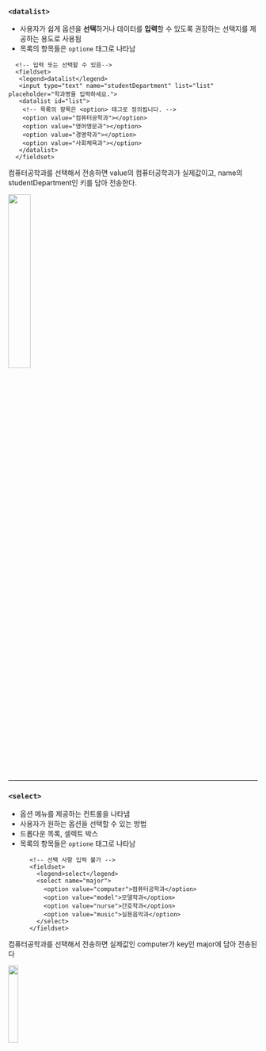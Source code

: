 <h3 id="datalist"><code>&lt;datalist&gt;</code></h3>
<ul>
<li>사용자가 쉽게 옵션을 <strong>선택</strong>하거나 데이터를 <strong>입력</strong>할 수 있도록 권장하는 선택지를 제공하는 용도로 사용됨</li>
<li>목록의 항목들은 <code>optione</code> 태그로 나타남</li>
</ul>
<pre><code class="language-html">  &lt;!-- 입력 또는 선택할 수 있음--&gt;
  &lt;fieldset&gt;
   &lt;legend&gt;datalist&lt;/legend&gt;
   &lt;input type=&quot;text&quot; name=&quot;studentDepartment&quot; list=&quot;list&quot; placeholder=&quot;학과명을 입력하세요.&quot;&gt;
   &lt;datalist id=&quot;list&quot;&gt;
    &lt;!-- 목록의 항목은 &lt;option&gt; 태그로 정의됩니다. --&gt;
    &lt;option value=&quot;컴퓨터공학과&quot;&gt;&lt;/option&gt;
    &lt;option value=&quot;영어영문과&quot;&gt;&lt;/option&gt;
    &lt;option value=&quot;경영학과&quot;&gt;&lt;/option&gt;
    &lt;option value=&quot;사회체육과&quot;&gt;&lt;/option&gt;
   &lt;/datalist&gt;
  &lt;/fieldset&gt;</code></pre>
<p>컴퓨터공학과를 선택해서 전송하면 value의 컴퓨터공학과가 실제값이고, name의 studentDepartment인 키를 담아 전송한다. </p>
<img src="https://velog.velcdn.com/images/a700hui/post/2843ef90-8e87-4c25-a0f5-3b033d0c0f44/image.png" width="30%" />

<hr />
<h3 id="select"><code>&lt;select&gt;</code></h3>
<ul>
<li>옵션 메뉴를 제공하는 컨트롤을 나타냄</li>
<li>사용자가 원하는 옵션을 선택할 수 있는 방법</li>
<li>드롭다운 목록, 셀렉트 박스</li>
<li>목록의 항목들은 <code>optione</code> 태그로 나타남</li>
</ul>
<pre><code class="language-html">      &lt;!-- 선택 사항 입력 불가 --&gt;
      &lt;fieldset&gt;
        &lt;legend&gt;select&lt;/legend&gt;
        &lt;select name=&quot;major&quot;&gt;
          &lt;option value=&quot;computer&quot;&gt;컴퓨터공학과&lt;/option&gt;
          &lt;option value=&quot;model&quot;&gt;모델학과&lt;/option&gt;
          &lt;option value=&quot;nurse&quot;&gt;간호학과&lt;/option&gt;
          &lt;option value=&quot;music&quot;&gt;실용음악과&lt;/option&gt;
        &lt;/select&gt;
      &lt;/fieldset&gt;</code></pre>
<p>컴퓨터공학과를 선택해서 전송하면 실제값인 computer가 key인 major에 담아 전송된다</p>
<img src="https://velog.velcdn.com/images/a700hui/post/95574270-3aee-4da4-9333-453761325081/image.png" width="20%" />
